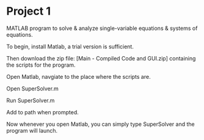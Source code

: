 # Project 1
MATLAB program to solve &amp; analyze single-variable equations &amp; systems of equations.

To begin, install Matlab, a trial version is sufficient.

Then download the zip file: [Main - Compiled Code and GUI.zip] containing the scripts for the program.

Open Matlab, navgiate to the place where the scripts are.

Open SuperSolver.m

Run SuperSolver.m

Add to path when prompted.


Now whenever you open Matlab, you can simply type SuperSolver and the program will launch.
